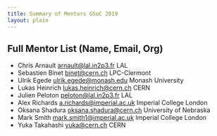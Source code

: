 ```yaml
---
title: Summary of Mentors GSoC 2019
layout: plain
---
```


## Full Mentor List (Name, Email, Org)

* Chris Arnault [arnault@lal.in2p3.fr](mailto:arnault@lal.in2p3.fr) LAL
* Sebastien Binet [binet@cern.ch](mailto:binet@cern.ch) LPC-Clermont
* Ulrik Egede [ulrik.egede@monash.edu](mailto:ulrik.egede@monash.edu) Monash University
* Lukas Heinrich [lukas.heinrich@cern.ch](mailto:lukas.heinrich@cern.ch) CERN
* Julien Peloton [peloton@lal.in2p3.fr](mailto:peloton@lal.in2p3.fr) LAL
* Alex Richards [a.richards@imperial.ac.uk](mailto:a.richards@imperial.ac.uk) Imperial College London
* Oksana Shadura [oksana.shadura@cern.ch](mailto:oksana.shadura@cern.ch) University of Nebraska
* Mark Smith [mark.smith1@imperial.ac.uk](mailto:mark.smith1@imperial.ac.uk) Imperial College London
* Yuka Takahashi [yuka@cern.ch](mailto:yuka@cern.ch) CERN
